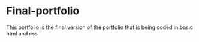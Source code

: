# Final-portfolio
This portfolio is the final version of the portfolio that is being coded in basic html and css
